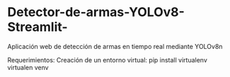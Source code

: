 # Detector-de-armas-YOLOv8-Streamlit-
Aplicación web de detección de armas en tiempo real mediante YOLOv8n

Requerimientos:
Creación de un entorno virtual:
pip install virtualenv
virtualen venv

